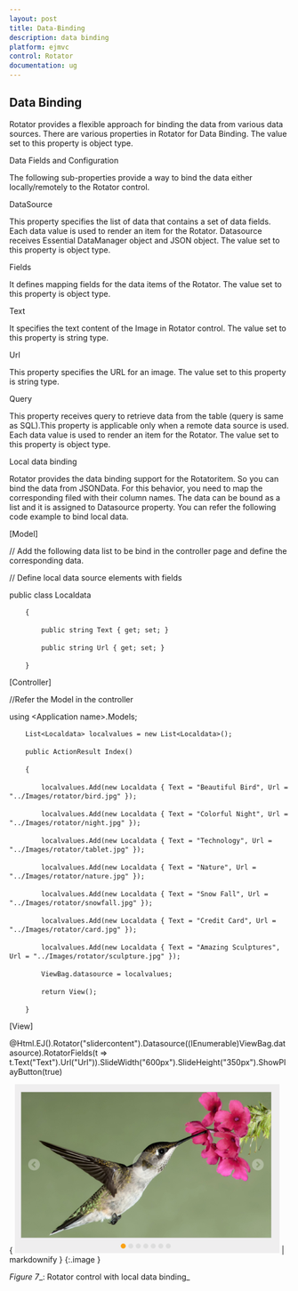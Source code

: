 ```yaml
---
layout: post
title: Data-Binding
description: data binding
platform: ejmvc
control: Rotator
documentation: ug
---
```


## Data Binding

Rotator provides a flexible approach for binding the data from various data sources. There are various properties in Rotator for Data Binding. The value set to this property is object type.

Data Fields and Configuration

The following sub-properties provide a way to bind the data either locally/remotely to the Rotator control. 

DataSource

This property specifies the list of data that contains a set of data fields. Each data value is used to render an item for the Rotator. Datasource receives Essential DataManager object and JSON object. The value set to this property is object type.

Fields

It defines mapping fields for the data items of the Rotator. The value set to this property is object type.

Text

It specifies the text content of the Image in Rotator control. The value set to this property is string type.

Url

This property specifies the URL for an image. The value set to this property is string type.

Query

This property receives query to retrieve data from the table (query is same as SQL).This property is applicable only when a remote data source is used. Each data value is used to render an item for the Rotator. The value set to this property is object type.

Local data binding

Rotator provides the data binding support for the Rotatoritem. So you can bind the data from JSONData. For this behavior, you need to map the corresponding filed with their column names. The data can be bound as a list and it is assigned to Datasource property. You can refer the following code example to bind local data.



[Model]

// Add the following data list to be bind in the controller page and define the corresponding data.

// Define local data source elements with  fields            

public class Localdata

        {

            public string Text { get; set; }

            public string Url { get; set; }

        }



[Controller] 

//Refer the Model in the controller 

using &lt;Application name&gt;.Models;



        List<Localdata> localvalues = new List<Localdata>();

        public ActionResult Index()

        {

            localvalues.Add(new Localdata { Text = "Beautiful Bird", Url = "../Images/rotator/bird.jpg" });

            localvalues.Add(new Localdata { Text = "Colorful Night", Url = "../Images/rotator/night.jpg" });

            localvalues.Add(new Localdata { Text = "Technology", Url = "../Images/rotator/tablet.jpg" });

            localvalues.Add(new Localdata { Text = "Nature", Url = "../Images/rotator/nature.jpg" });

            localvalues.Add(new Localdata { Text = "Snow Fall", Url = "../Images/rotator/snowfall.jpg" });

            localvalues.Add(new Localdata { Text = "Credit Card", Url = "../Images/rotator/card.jpg" });

            localvalues.Add(new Localdata { Text = "Amazing Sculptures", Url = "../Images/rotator/sculpture.jpg" });

            ViewBag.datasource = localvalues;

            return View();

        }  



[View]

@Html.EJ().Rotator("slidercontent").Datasource((IEnumerable<Localdata>)ViewBag.datasource).RotatorFields(t => t.Text("Text").Url("Url")).SlideWidth("600px").SlideHeight("350px").ShowPlayButton(true)







{ ![](Data-Binding_images/Data-Binding_img1.png) | markdownify }
{:.image }


_Figure_ _7__: Rotator control with local data binding_

